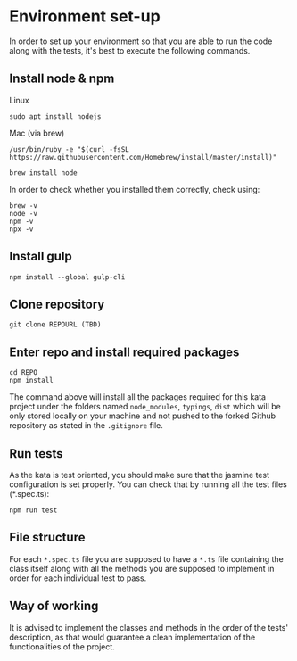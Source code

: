 # Environment set-up

In order to set up your environment so that you are able to run the code along with the tests, it's best to execute the following commands.

## Install node & npm

Linux
```
sudo apt install nodejs
```

Mac (via brew)
```
/usr/bin/ruby -e "$(curl -fsSL https://raw.githubusercontent.com/Homebrew/install/master/install)"

brew install node
```

In order to check whether you installed them correctly, check using:
```
brew -v
node -v
npm -v
npx -v
```

## Install gulp

```
npm install --global gulp-cli
```

## Clone repository

```
git clone REPOURL (TBD)
```

## Enter repo and install required packages

```
cd REPO
npm install
```

The command above will install all the packages required for this kata project under the folders named ```node_modules```, ```typings```, ```dist``` which will be only stored locally on your machine and not pushed to the forked Github repository as stated in the ```.gitignore``` file.

## Run tests

As the kata is test oriented, you should make sure that the jasmine test configuration is set properly. You can check that by running all the test files (*.spec.ts):

```
npm run test
```

## File structure

For each ```*.spec.ts``` file you are supposed to have a ```*.ts``` file containing the class itself along with all the methods you are supposed to implement in order for each individual test to pass.

## Way of working

It is advised to implement the classes and methods in the order of the tests' description, as that would guarantee a clean implementation of the functionalities of the project.